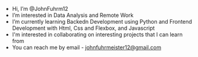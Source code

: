 - Hi, I’m @JohnFuhrm12
- I’m interested in Data Analysis and Remote Work
- I’m currently learning Backedn Development using Python and Frontend Development with Html, Css and Flexbox, and Javascript
- I'm interested in collaborating on interesting projects that I can learn from
- You can reach me by email - johnfuhrmeister12@gmail.com

<!---
JohnFuhrm12/JohnFuhrm12 is a ✨ special ✨ repository because its `README.md` (this file) appears on your GitHub profile.
You can click the Preview link to take a look at your changes.
--->
